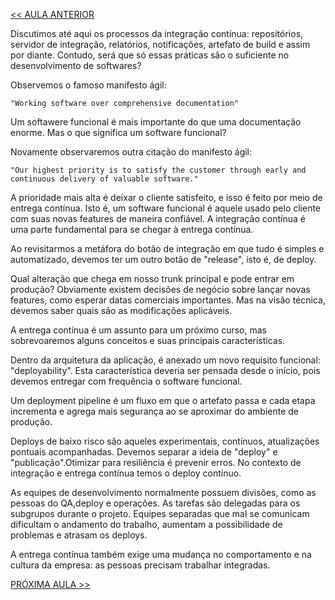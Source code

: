 [<< AULA ANTERIOR](https://github.com/pvreboucas/integracao-continua-ci/blob/aula-05/aulas/1-Certifica%C3%A7%C3%A3o%20de%20CI.md)

Discutimos até aqui os processos da integração contínua: repositórios, servidor de integração, relatórios, notificações, artefato de build e assim por diante. Contudo, será que só essas práticas são o suficiente no desenvolvimento de softwares?

Observemos o famoso manifesto ágil:

``` "Working software over comprehensive documentation" ```

Um softawere funcional é mais importante do que uma documentação enorme. Mas o que significa um software funcional?

Novamente observaremos outra citação do manifesto ágil: 

``` "Our highest priority is to satisfy the customer through early and continuous delivery of valuable software." ```

A prioridade mais alta é deixar o cliente satisfeito, e isso é feito por meio de entrega contínua. Isto é, um software funcional é aquele usado pelo cliente com suas novas features de maneira confiável. A integração contínua é uma parte fundamental para se chegar à entrega contínua.

Ao revisitarmos a metáfora do botão de integração em que tudo é simples e automatizado, devemos ter um outro botão de "release", isto é, de deploy.

Qual alteração que chega em nosso trunk principal e pode entrar em produção? Obviamente existem decisões de negócio sobre lançar novas features, como esperar datas comerciais importantes. Mas na visão técnica, devemos saber quais são as modificações aplicáveis.

A entrega contínua é um assunto para um próximo curso, mas sobrevoaremos alguns conceitos e suas principais características.

Dentro da arquitetura da aplicação, é anexado um novo requisito funcional: "deployability". Esta característica deveria ser pensada desde o início, pois devemos entregar com frequência o software funcional.

Um deployment pipeline é um fluxo em que o artefato passa e cada etapa incrementa e agrega mais segurança ao se aproximar do ambiente de produção.

Deploys de baixo risco são aqueles experimentais, contínuos, atualizações pontuais acompanhadas. Devemos separar a ideia de "deploy" e "publicação".Otimizar para resiliência é prevenir erros. No contexto de integração e entrega contínua temos o deploy contínuo.

As equipes de desenvolvimento normalmente possuem divisões, como as pessoas do QA,deploy e operações. As tarefas são delegadas para os subgrupos durante o projeto. Equipes separadas que mal se comunicam dificultam o andamento do trabalho, aumentam a possibilidade de problemas e atrasam os deploys.

A entrega contínua também exige uma mudança no comportamento e na cultura da empresa: as pessoas precisam trabalhar integradas.

[PRÓXIMA AULA >>](https://github.com/pvreboucas/integracao-continua-ci/blob/aula-05/aulas/4-Sobre%20DevOps.md)
